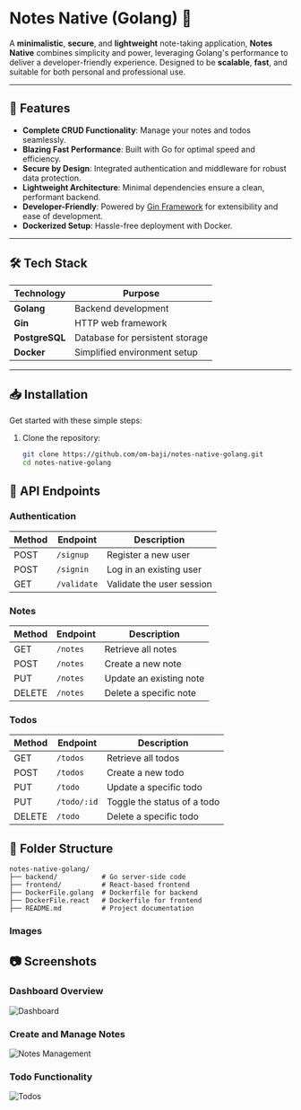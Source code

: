 # Notes Native (Golang) 📝

A **minimalistic**, **secure**, and **lightweight** note-taking application, **Notes Native** combines simplicity and power, leveraging Golang's performance to deliver a developer-friendly experience. Designed to be **scalable**, **fast**, and suitable for both personal and professional use.

---

## 🚀 Features

- **Complete CRUD Functionality**: Manage your notes and todos seamlessly.
- **Blazing Fast Performance**: Built with Go for optimal speed and efficiency.
- **Secure by Design**: Integrated authentication and middleware for robust data protection.
- **Lightweight Architecture**: Minimal dependencies ensure a clean, performant backend.
- **Developer-Friendly**: Powered by [Gin Framework](https://gin-gonic.com/) for extensibility and ease of development.
- **Dockerized Setup**: Hassle-free deployment with Docker.

---

## 🛠 Tech Stack

| **Technology** | **Purpose**                       |
|-----------------|-----------------------------------|
| **Golang**      | Backend development              |
| **Gin**         | HTTP web framework               |
| **PostgreSQL**  | Database for persistent storage  |
| **Docker**      | Simplified environment setup     |

---

## 📥 Installation

Get started with these simple steps:

1. Clone the repository:

   ```bash
   git clone https://github.com/om-baji/notes-native-golang.git
   cd notes-native-golang

## 🔗 API Endpoints

### **Authentication**

| Method | Endpoint    | Description               |
|--------|-------------|---------------------------|
| POST   | `/signup`   | Register a new user       |
| POST   | `/signin`   | Log in an existing user   |
| GET    | `/validate` | Validate the user session |

### **Notes**

| Method | Endpoint    | Description               |
|--------|-------------|---------------------------|
| GET    | `/notes`    | Retrieve all notes        |
| POST   | `/notes`    | Create a new note         |
| PUT    | `/notes`    | Update an existing note   |
| DELETE | `/notes`    | Delete a specific note    |

### **Todos**

| Method | Endpoint     | Description               |
|--------|--------------|---------------------------|
| GET    | `/todos`     | Retrieve all todos        |
| POST   | `/todos`     | Create a new todo         |
| PUT    | `/todo`      | Update a specific todo    |
| PUT    | `/todo/:id`  | Toggle the status of a todo |
| DELETE | `/todo`      | Delete a specific todo    |

## 📂 Folder Structure

```plaintext
notes-native-golang/
├── backend/           # Go server-side code
├── frontend/          # React-based frontend
├── DockerFile.golang  # Dockerfile for backend
├── DockerFile.react   # Dockerfile for frontend
├── README.md          # Project documentation
```


### Images

## 📷 Screenshots

### **Dashboard Overview**
![Dashboard](https://github.com/user-attachments/assets/12119cf2-c976-4a6e-800a-32d5317f60c5)

### **Create and Manage Notes**
![Notes Management](https://github.com/user-attachments/assets/121d49d2-0adb-42ec-9629-42bf3a149d77)

### **Todo Functionality**
![Todos](https://github.com/user-attachments/assets/43dbcb10-42b5-444d-85ac-ab5ca5073df7)
